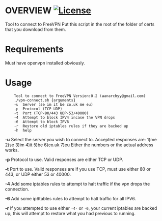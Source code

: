 # OVERVIEW [![License](https://img.shields.io/badge/License-GPL%20v3%2B-blue.svg?style=flat-square)](https://github.com/aanarchyy/FreeVPN/blob/master/LICENSE)

Tool to connect to FreeVPN
Put this script in the root of the folder of certs that you download from them.

# Requirements
Must have openvpn installed obviously.

# Usage

```
	Tool to connect to FreeVPN Version:0.2 (aanarchyy@gmail.com)
	./vpn-connect.sh {arguments}
	-u 	Server (se im it be co.uk me eu)
	-p 	Protocol (TCP UDP)
	-t 	Port (TCP-80/443 UDP-53/40000)
	-4 	Attempt to block IPV4 incase the VPN drops
	-6 	Attempt to block IPV6
	-r 	Restore old iptables rules if they are backed up
	-h 	help
```
**-u**
Select the server you wish to connect to.  Accepted responses are:
1)me 2)se 3)im 4)it 5)be 6)co.uk 7)eu
Either the numbers or the actual address works.

**-p**
Protocol to use. Valid responses are either TCP or UDP.

**-t**
Port to use. Valid responses are if you use TCP, must use either 80 or 443, or UDP either 53 or 40000.

**-4**
Add some iptables rules to attempt to halt traffic if the vpn drops the connection.

**-6**
Add some ip6tables rules to attempt to halt traffic for all IPV6.

**-r**
If you attempted to use either `-4-` or `-6`, your current iptables are backed up, this will attempt to restore what you had previous to running.

